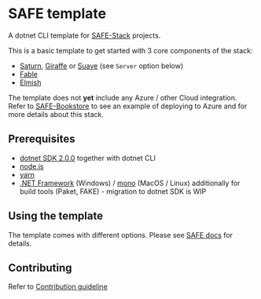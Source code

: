 # SAFE template

A dotnet CLI template for [SAFE-Stack](https://safe-stack.github.io/) projects.

This is a basic template to get started with 3 core components of the stack:

* [Saturn](https://saturnframework.github.io/docs/), [Giraffe](https://github.com/giraffe-fsharp/Giraffe) or [Suave](https://suave.io/) (see `Server` option below)
* [Fable](http://fable.io/)
* [Elmish](https://fable-elmish.github.io/elmish/)

The template does not **yet** include any Azure / other Cloud integration. Refer to [SAFE-Bookstore](https://github.com/SAFE-Stack/SAFE-BookStore) to see an example of deploying to Azure and for more details about this stack.

## Prerequisites

* [dotnet SDK 2.0.0](https://www.microsoft.com/net/core) together with dotnet CLI
* [node.js](https://nodejs.org/)
* [yarn](https://yarnpkg.com/)
* [.NET Framework](https://www.microsoft.com/net/download/dotnet-framework-runtime) (Windows) / [mono](http://www.mono-project.com/) (MacOS / Linux) additionally for build tools (Paket, FAKE) - migration to dotnet SDK is WIP

## Using the template

The template comes with different options. Please see [SAFE docs](https://safe-stack.github.io/docs/safe-template/) for details.

## Contributing

Refer to [Contribution guideline](CONTRIBUTING.md)
